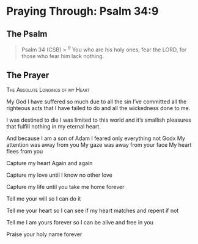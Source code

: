 # Praying Through: Psalm 34:9

## The Psalm

>Psalm 34 (CSB)  >
><sup>9</sup> You who are his holy ones, fear the LORD, for those who fear him lack nothing. 

## The Prayer

<div style="font-variant: small-caps;">
The Absolute Longings of my Heart
</div>


My God
  I have suffered so much due
  to all the sin I’ve committed
  all the righteous acts that I have failed to do 
  and all the wickedness done to me.

I was destined to die
  I was limited to this world
  and it’s smallish pleasures
  that fulfill nothing
  in my eternal heart.

And because I am a son of Adam
  I feared only everything not Godx
  My attention was away from you
  My gaze was away from your face
  My heart flees from you

Capture my heart
  Again and again

Capture my love
  until I know no other love

Capture my life
  until you take me home forever

Tell me your will
  so I can do it

Tell me your heart
  so I can see if my heart matches
  and repent if not

Tell me I am yours forever
  so I can be alive 
  and free in you

Praise your holy name forever

